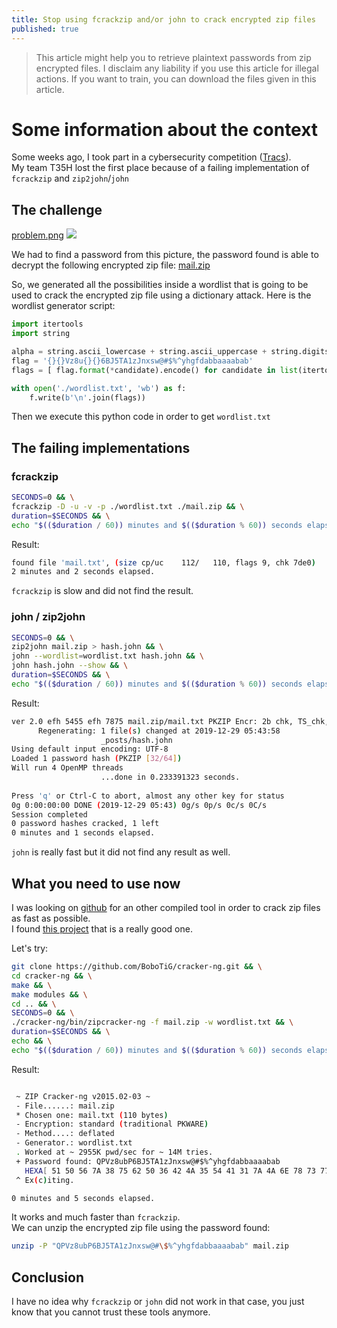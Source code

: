 ```yaml
---
title: Stop using fcrackzip and/or john to crack encrypted zip files
published: true
---
```


> This article might help you to retrieve plaintext passwords from zip
> encrypted files. I disclaim any liability if you use this article for illegal actions.
> If you want to train, you can download the files given in this article.

# Some information about the context

Some weeks ago, I took part in a cybersecurity competition (<a href="https://tracs.viarezo.fr/gallery">Tracs</a>).<br>
My team T35H lost the first place because of a failing implementation of `fcrackzip` and `zip2john`/`john` 

## The challenge

<a href="/images/posts/ZipCracking/problem.png">problem.png</a>
<img class="img_posts" src="/images/posts/ZipCracking/problem.png">


We had to find a password from this picture, the password found is able to decrypt the following encrypted zip file: <a href="/images/posts/ZipCracking/mail.zip">mail.zip</a><br>

So, we generated all the possibilities inside a wordlist that is going to be used to crack the encrypted zip file using a dictionary attack.
Here is the wordlist generator script:

```python
import itertools
import string

alpha = string.ascii_lowercase + string.ascii_uppercase + string.digits
flag = '{}{}Vz8u{}{}6BJ5TA1zJnxsw@#$%^yhgfdabbaaaabab'
flags = [ flag.format(*candidate).encode() for candidate in list(itertools.product(alpha, repeat=4))]

with open('./wordlist.txt', 'wb') as f:
    f.write(b'\n'.join(flags))
```

Then we execute this python code in order to get `wordlist.txt`


## The failing implementations

### fcrackzip

```bash
SECONDS=0 && \
fcrackzip -D -u -v -p ./wordlist.txt ./mail.zip && \
duration=$SECONDS && \
echo "$(($duration / 60)) minutes and $(($duration % 60)) seconds elapsed."
```

Result:
```bash
found file 'mail.txt', (size cp/uc    112/   110, flags 9, chk 7de0)
2 minutes and 2 seconds elapsed.
```

`fcrackzip` is slow and did not find the result.

### john / zip2john

```bash
SECONDS=0 && \
zip2john mail.zip > hash.john && \
john --wordlist=wordlist.txt hash.john && \
john hash.john --show && \
duration=$SECONDS && \
echo "$(($duration / 60)) minutes and $(($duration % 60)) seconds elapsed."
```

Result:
```bash
ver 2.0 efh 5455 efh 7875 mail.zip/mail.txt PKZIP Encr: 2b chk, TS_chk, cmplen=112, decmplen=110, crc=F3A9E94B
      Regenerating: 1 file(s) changed at 2019-12-29 05:43:58
                    _posts/hash.john
Using default input encoding: UTF-8
Loaded 1 password hash (PKZIP [32/64])
Will run 4 OpenMP threads
                    ...done in 0.233391323 seconds.
                    
Press 'q' or Ctrl-C to abort, almost any other key for status
0g 0:00:00:00 DONE (2019-12-29 05:43) 0g/s 0p/s 0c/s 0C/s
Session completed
0 password hashes cracked, 1 left
0 minutes and 1 seconds elapsed.
```

`john` is really fast but it did not find any result as well.


## What you need to use now


I was looking on <a href="https://github.com/search?l=C%2B%2B&q=zip+cracker&type=Repositories">github</a> for an other compiled tool in order to crack zip files as fast as possible.<br>
I found <a href="https://github.com/BoboTiG/cracker-ng">this project</a> that is a really good one.

Let's try:
```bash
git clone https://github.com/BoboTiG/cracker-ng.git && \
cd cracker-ng && \
make && \
make modules && \
cd .. && \
SECONDS=0 && \
./cracker-ng/bin/zipcracker-ng -f mail.zip -w wordlist.txt && \
duration=$SECONDS && \
echo && \
echo "$(($duration / 60)) minutes and $(($duration % 60)) seconds elapsed."
```

Result:
```bash

 ~ ZIP Cracker-ng v2015.02-03 ~
 - File......: mail.zip
 * Chosen one: mail.txt (110 bytes)
 - Encryption: standard (traditional PKWARE)
 - Method....: deflated
 - Generator.: wordlist.txt
 . Worked at ~ 2955K pwd/sec for ~ 14M tries.
 + Password found: QPVz8ubP6BJ5TA1zJnxsw@#$%^yhgfdabbaaaabab
   HEXA[ 51 50 56 7A 38 75 62 50 36 42 4A 35 54 41 31 7A 4A 6E 78 73 77 40 23 24 25 5E 79 68 67 66 64 61 62 62 61 61 61 61 62 61 62 ]
 ^ Ex(c)iting.

0 minutes and 5 seconds elapsed.
```

It works and much faster than `fcrackzip`.<br>
We can unzip the encrypted zip file using the password found:

```bash
unzip -P "QPVz8ubP6BJ5TA1zJnxsw@#\$%^yhgfdabbaaaabab" mail.zip
```

## Conclusion


I have no idea why `fcrackzip` or `john` did not work in that case, you just know that you cannot trust these tools anymore.
